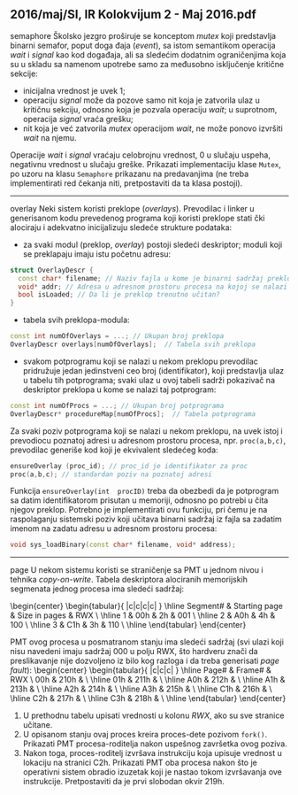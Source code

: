 2016/maj/SI, IR Kolokvijum 2 - Maj 2016.pdf
--------------------------------------------------------------------------------
semaphore
Školsko jezgro proširuje se konceptom *mutex* koji predstavlja binarni semafor, poput doga
đaja (*event*),  sa  istom  semantikom  operacija *wait* i *signal*  kao  kod  događaja,  ali  sa  sledećim
dodatnim  ograničenjima  koja  su  u  skladu  sa  namenom  upotrebe  samo  za  međusobno
isključenje kritične sekcije:

- inicijalna vrednost je uvek 1;
- operaciju *signal*  može  da  pozove  samo  nit  koja  je  zatvorila  ulaz  u  kritičnu  sekciju,
odnosno koja je pozvala operaciju *wait*; u suprotnom, operacija *signal* vraća grešku;
- nit  koja  je  već  zatvorila *mutex*  operacijom *wait*,  ne  može  ponovo  izvršiti *wait*  na
njemu.

Operacije *wait* i *signal* vraćaju celobrojnu vrednost, 0 u slučaju uspeha, negativnu vrednost u
slučaju greške. Prikazati implementaciju klase `Mutex`, po uzoru na klasu `Semaphore` prikazanu
na predavanjima (ne treba implementirati red čekanja niti, pretpostaviti da ta klasa postoji).

--------------------------------------------------------------------------------
overlay
Neki  sistem  koristi  preklope  (*overlays*).  Prevodilac  i  linker  u  generisanom  kodu  prevedenog
programa  koji  koristi  preklope  stati
čki  alociraju  i  adekvatno  inicijalizuju  sledeće  strukture
podataka:

- za svaki modul (preklop, *overlay*) postoji sledeći deskriptor; moduli koji se preklapaju
imaju istu početnu adresu:
```cpp
struct OverlayDescr {
  const char* filename; // Naziv fajla u kome je binarni sadržaj preklopa
  void* addr; // Adresa u adresnom prostoru procesa na kojoj se nalazi
  bool isLoaded; // Da li je preklop trenutno učitan?
}
```
- tabela svih preklopa-modula:
```cpp
const int numOfOverlays = ...; // Ukupan broj preklopa
OverlayDescr overlays[numOfOverlays];  // Tabela svih preklopa
```
- svakom  potprogramu  koji  se  nalazi  u  nekom  preklopu prevodilac  pridružuje  jedan
jedinstveni  ceo  broj  (identifikator),  koji  predstavlja  ulaz  u  tabelu  tih  potprograma;
svaki  ulaz  u  ovoj  tabeli  sadrži  pokazivač  na  deskriptor  preklopa  u  kome  se  nalazi  taj
potprogram:
```cpp
const int numOfProcs = ...; // Ukupan broj potprograma
OverlayDescr* procedureMap[numOfProcs];  // Tabela potprograma
```

Za  svaki  poziv  potprograma  koji  se  nalazi  u  nekom  preklopu,  na  uvek  istoj  i  prevodiocu
poznatoj adresi u adresnom prostoru procesa, npr. `proc(a,b,c)`, prevodilac generiše kod koji je ekvivalent sledećeg koda:
```cpp
ensureOverlay (proc_id); // proc_id je identifikator za proc
proc(a,b,c); // standardan poziv na poznatoj adresi
```
Funkcija `ensureOverlay(int  procID)`  treba  da  obezbedi  da  je  potprogram  sa  datim
identifikatorom  prisutan  u  memoriji,  odnosno  po  potrebi  u
čita  njegov  preklop.  Potrebno  je
implementirati ovu funkciju, pri čemu je na raspolaganju sistemski poziv koji učitava binarni
sadržaj iz fajla sa zadatim imenom na zadatu adresu u adresnom prostoru procesa:
```cpp
void sys_loadBinary(const char* filename, void* address);
```

--------------------------------------------------------------------------------
page
U  nekom  sistemu  koristi  se  straničenje  sa  PMT  u  jednom  nivou  i  tehnika *copy-on-write*.
Tabela deskriptora alociranih memorijskih segmenata jednog procesa ima sledeći sadržaj:

\begin{center}
\begin{tabular}{ |c|c|c|c| }
\hline
Segment\# & Starting page & Size in pages & RWX \\
\hline
1 & 00h & 2h & 001 \\
\hline
2 & A0h & 4h & 100 \\
\hline
3 & C1h & 3h & 110 \\
\hline
\end{tabular}
\end{center}

PMT  ovog  procesa  u  posmatranom  stanju  ima  sledeći  sadržaj  (svi  ulazi  koji  nisu  navedeni
imaju  sadržaj  000  u  polju RWX,  što  hardveru  znači  da  preslikavanje  nije  dozvoljeno  iz  bilo
kog razloga i da treba generisati *page fault*):
\begin{center}
\begin{tabular}{ |c|c|c| }
\hline
Page\# & Frame\# & RWX \\
00h & 210h & \\
\hline
01h & 211h & \\
\hline
A0h & 212h & \\
\hline
A1h & 213h & \\
\hline
A2h & 214h & \\
\hline
A3h & 215h & \\
\hline
C1h & 216h & \\
\hline
C2h & 217h & \\
\hline
C3h & 218h & \\
\hline
\end{tabular}
\end{center}

1. U prethodnu tabelu upisati vrednosti u kolonu *RWX*, ako su sve stranice učitane.
2. U  opisanom  stanju  ovaj  proces  kreira  proces-dete  pozivom `fork()`.  Prikazati  PMT
procesa-roditelja nakon uspešnog završetka ovog poziva.
3. Nakon  toga,  proces-roditelj  izvršava  instrukciju  koja  upisuje  vrednost  u  lokaciju  na
stranici C2h. Prikazati PMT oba procesa nakon što je operativni sistem obradio izuzetak koji
je nastao tokom izvršavanja ove instrukcije. Pretpostaviti da je prvi slobodan okvir 219h.
